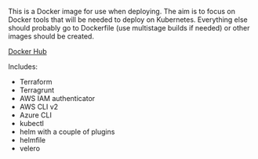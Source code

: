 This is a Docker image for use when deploying. The aim is to focus on Docker tools that will be needed to deploy on Kubernetes. Everything else should probably go to Dockerfile (use multistage builds if needed) or other images should be created.

[Docker Hub](https://hub.docker.com/repository/docker/ernestas/deploy)

Includes:
- Terraform
- Terragrunt
- AWS IAM authenticator
- AWS CLI v2
- Azure CLI
- kubectl
- helm with a couple of plugins
- helmfile
- velero
